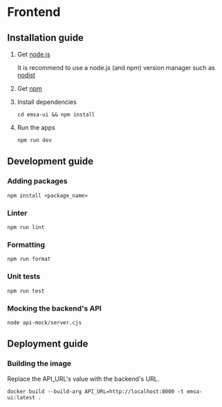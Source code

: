 # Frontend

## Installation guide

1. Get [node.js](https://nodejs.org/en/download/current)

   It is recommend to use a node.js (and npm) version manager such as [nodist](https://github.com/nullivex/nodist)

2. Get [npm](https://docs.npmjs.com/downloading-and-installing-node-js-and-npm)

3. Install dependencies

   `cd emsa-ui && npm install`

4. Run the apps

   `npm run dev`

## Development guide

### Adding packages

`npm install <package_name>`

### Linter

`npm run lint`

### Formatting

`npm run format`

### Unit tests

`npm run test`

### Mocking the backend's API

`node api-mock/server.cjs`

## Deployment guide

### Building the image

Replace the API_URL's value with the backend's URL.

`docker build --build-arg API_URL=http://localhost:8000 -t emsa-ui:latest .`

